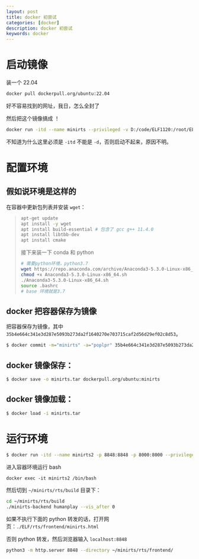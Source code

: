 ```yaml
---
layout: post
title: docker 初尝试
categories: [docker]
description: docker 初尝试
keywords: docker
---
```


# 启动镜像

装一个 22.04

```bash
docker pull dockerpull.org/ubuntu:22.04
```

好不容易找到的网址，我日，怎么全封了

然后把这个镜像搞成 ！

```bash
docker run -itd --name minirts --privileged -v D:/code/ELF1120:/root/ELF1120 dockerpull.org/ubuntu:22.04
```

不知道为什么这里必须是 `-itd` 不能是 `-d`，否则启动不起来，原因不明。

# 配置环境

## 假如说环境是这样的

在容器中更新包列表并安装 `wget`：

> ```bash
> apt-get update
> apt install -y wget
> apt install build-essential # 包含了 gcc g++ 11.4.0
> apt install libtbb-dev
> apt install cmake
> ```
>
> 接下来装一下 conda 和 python
>
> ```bash
> # 需要python环境，python3.7
> wget https://repo.anaconda.com/archive/Anaconda3-5.3.0-Linux-x86_64.sh
> chmod +x Anaconda3-5.3.0-Linux-x86_64.sh
> ./Anaconda3-5.3.0-Linux-x86_64.sh
> source .bashrc
> # base 环境就是3.7
> ```

## docker 把容器保存为镜像

把容器保存为镜像，其中 `35b4e664c341e3d287e5093b273da2f1640270e703715caf2d56d29ef02c8d53`。

```bash
$ docker commit -m="minirts" -a="poplpr" 35b4e664c341e3d287e5093b273da2f1640270e703715caf2d56d29ef02c8d53 poplpr/minirts
```

## docker 镜像保存：

```bash
$ docker save -o minirts.tar dockerpull.org/ubuntu:minirts
```

## docker 镜像加载：

```bash
$ docker load -i minirts.tar
```

# 运行环境

```bash
$ docker run -itd --name minirts2 -p 8848:8848 -p 8000:8000 --privileged dockerpull.org/ubuntu:minirts
```

进入容器环境运行 bash

```
docker exec -it minirts2 /bin/bash
```

然后切到 `~/minirts/rts/build` 目录下：

```bash
cd ~/minirts/rts/build
./minirts-backend humanplay --vis_after 0
```

如果不执行下面的 python 转发的话，打开网页：`./ELF/rts/frontend/minirts.html`

否则 python 转发，然后浏览器输入 `localhost:8848`

```bash
python3 -m http.server 8848 --directory ~/minirts/rts/frontend/
```

